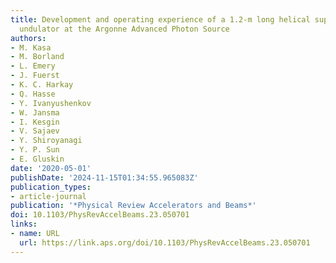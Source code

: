 ```yaml
---
title: Development and operating experience of a 1.2-m long helical superconducting
  undulator at the Argonne Advanced Photon Source
authors:
- M. Kasa
- M. Borland
- L. Emery
- J. Fuerst
- K. C. Harkay
- Q. Hasse
- Y. Ivanyushenkov
- W. Jansma
- I. Kesgin
- V. Sajaev
- Y. Shiroyanagi
- Y. P. Sun
- E. Gluskin
date: '2020-05-01'
publishDate: '2024-11-15T01:34:55.965083Z'
publication_types:
- article-journal
publication: '*Physical Review Accelerators and Beams*'
doi: 10.1103/PhysRevAccelBeams.23.050701
links:
- name: URL
  url: https://link.aps.org/doi/10.1103/PhysRevAccelBeams.23.050701
---
```

